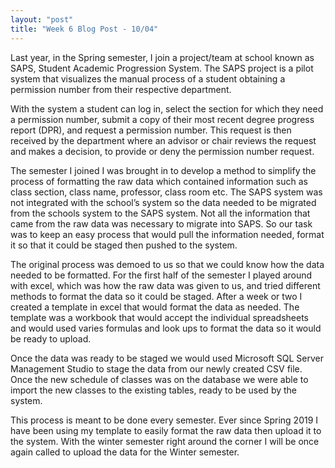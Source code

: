 ```yaml
---
layout: "post"
title: "Week 6 Blog Post - 10/04"
---
```


Last year, in the Spring semester, I join a project/team at school known as SAPS, Student Academic Progression System. The SAPS project is a pilot system that visualizes the manual process of a student obtaining a permission number from their respective department.

With the system a student can log in, select the section for which they need a permission number, submit a copy of their most recent degree progress report (DPR), and request a permission number. This request is then received by the department where an advisor or chair reviews the request and makes a decision, to provide or deny the permission number request.

The semester I joined I was brought in to develop a method to simplify the process of formatting the raw data which contained information such as class section, class name, professor, class room etc. The SAPS system was not integrated with the school’s system so the data needed to be migrated from the schools system to the SAPS system. Not all the information that came from the raw data was necessary to migrate into SAPS. So our task was to keep an easy process that would pull the information needed, format it so that it could be staged then pushed to the system.

The original process was demoed to us so that we could know how the data needed to be formatted. For the first half of the semester I played around with excel, which was how the raw data was given to us, and tried different methods to format the data so it could be staged. After a week or two I created a template in excel that would format the data as needed. The template was a workbook that would accept the individual spreadsheets and would used varies formulas and look ups to format the data so it would be ready to upload.

Once the data was ready to be staged we would used Microsoft SQL Server Management Studio to stage the data from our newly created CSV file. Once the new schedule of classes was on the database we were able to import the new classes to the existing tables, ready to be used by the system.

This process is meant to be done every semester. Ever since Spring 2019 I have been using my template to easily format the raw data then upload it to the system. With the winter semester right around the corner I will be once again called to upload the data for the Winter semester.
